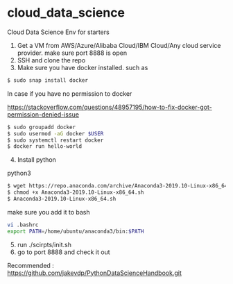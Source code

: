 # cloud_data_science
Cloud Data Science Env for starters


1. Get a VM from AWS/Azure/Alibaba Cloud/IBM Cloud/Any cloud service provider. make sure port 8888 is open
2. SSH and clone the repo
3. Make sure you have docker installed. such as 
```bash
$ sudo snap install docker
```

In case if you have no permission to docker 

https://stackoverflow.com/questions/48957195/how-to-fix-docker-got-permission-denied-issue

```bash
$ sudo groupadd docker
$ sudo usermod -aG docker $USER
$ sudo systemctl restart docker
$ docker run hello-world
```
4. Install python

python3
```bash
$ wget https://repo.anaconda.com/archive/Anaconda3-2019.10-Linux-x86_64.sh
$ chmod +x Anaconda3-2019.10-Linux-x86_64.sh
$ Anaconda3-2019.10-Linux-x86_64.sh
```

make sure you add it to bash
```bash
vi .bashrc
export PATH=/home/ubuntu/anaconda3/bin:$PATH
```

5. run ./scirpts/init.sh
6. go to port 8888 and check it out


Recommended : https://github.com/jakevdp/PythonDataScienceHandbook.git